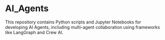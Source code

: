 # AI_Agents
This repository contains Python scripts and Jupyter Notebooks for developing AI Agents, including multi-agent collaboration using frameworks like LangGraph and Crew AI.
